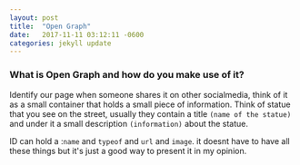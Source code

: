 ```yaml
---
layout: post
title:  "Open Graph"
date:   2017-11-11 03:12:11 -0600
categories: jekyll update
---
```


### What is Open Graph and how do you make use of it?

Identify our page when someone shares it on other socialmedia, think of it as a small container that holds a small piece of information. Think of statue that you see on the street, usually they contain a title `(name of the statue)` and under it a small description `(information)` about the statue.

ID can hold a :`name` and `typeof` and `url` and `image`. it doesnt have to have all these things but it's just a good way to present it in my opinion.